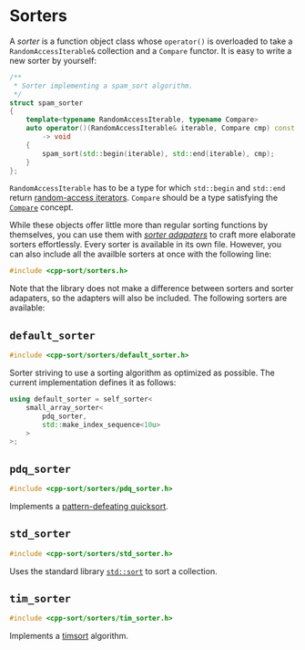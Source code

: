 Sorters
=======

A *sorter* is a function object class whose `operator()` is overloaded to
take a `RandomAccessIterable&` collection and a `Compare` functor. It is
easy to write a new sorter by yourself:

```cpp
/**
 * Sorter implementing a spam_sort algorithm.
 */
struct spam_sorter
{
    template<typename RandomAccessIterable, typename Compare>
    auto operator()(RandomAccessIterable& iterable, Compare cmp) const
        -> void
    {
        spam_sort(std::begin(iterable), std::end(iterable), cmp);
    }
};
```

`RandomAccessIterable` has to be a type for which `std::begin` and `std::end`
return [random-access iterators](http://en.cppreference.com/w/cpp/concept/RandomAccessIterator).
`Compare` should be a type satisfying the [`Compare`](http://en.cppreference.com/w/cpp/concept/Compare)
concept.

While these objects offer little more than regular sorting functions by themselves,
you can use them with [*sorter adapaters*](sorter-adapters.md) to craft more
elaborate sorters effortlessly. Every sorter is available in its own file. However,
you can also include all the availble sorters at once with the following line:

```cpp
#include <cpp-sort/sorters.h>
```

Note that the library does not make a difference between sorters and sorter adapaters,
so the adapters will also be included. The following sorters are available:

`default_sorter`
----------------

```cpp
#include <cpp-sort/sorters/default_sorter.h>
```

Sorter striving to use a sorting algorithm as optimized as possible. The current
implementation defines it as follows:

```cpp
using default_sorter = self_sorter<
    small_array_sorter<
        pdq_sorter,
        std::make_index_sequence<10u>
    >
>;
```

`pdq_sorter`
------------

```cpp
#include <cpp-sort/sorters/pdq_sorter.h>
```

Implements a [pattern-defeating quicksort](https://github.com/orlp/pdqsort).

`std_sorter`
------------

```cpp
#include <cpp-sort/sorters/std_sorter.h>
```

Uses the standard library [`std::sort`](http://en.cppreference.com/w/cpp/algorithm/sort)
to sort a collection.

`tim_sorter`
------------

```cpp
#include <cpp-sort/sorters/tim_sorter.h>
```

Implements a [timsort](https://en.wikipedia.org/wiki/Timsort) algorithm.
